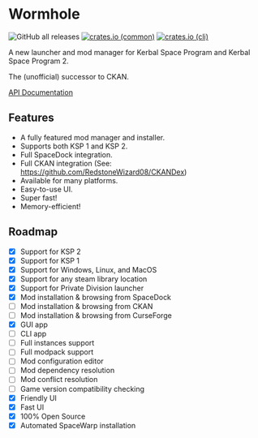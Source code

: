 # Wormhole

![GitHub all releases](https://img.shields.io/github/downloads/RedstoneWizard08/Wormhole/total?style=flat-square)
[![crates.io (common)](https://img.shields.io/crates/v/wormhole-common?label=crates.io%20%28common%29&style=flat-square)](https://crates.io/crates/wormhole-common)
[![crates.io (cli)](https://img.shields.io/crates/v/wormhole-cli?label=crates.io%20%28cli%29&style=flat-square)](https://crates.io/crates/wormhole-cli)

A new launcher and mod manager for Kerbal Space Program and Kerbal Space Program 2.

The (unofficial) successor to CKAN.

[API Documentation](https://docs.rs/wormhole-common)

## Features

- A fully featured mod manager and installer.
- Supports both KSP 1 and KSP 2.
- Full SpaceDock integration.
- Full CKAN integration (See: https://github.com/RedstoneWizard08/CKANDex)
- Available for many platforms.
- Easy-to-use UI.
- Super fast!
- Memory-efficient!

## Roadmap

- [x] Support for KSP 2
- [x] Support for KSP 1
- [x] Support for Windows, Linux, and MacOS
- [x] Support for any steam library location
- [x] Support for Private Division launcher
- [x] Mod installation & browsing from SpaceDock
- [ ] Mod installation & browsing from CKAN
- [ ] Mod installation & browsing from CurseForge
- [x] GUI app
- [ ] CLI app
- [ ] Full instances support
- [ ] Full modpack support
- [ ] Mod configuration editor
- [ ] Mod dependency resolution
- [ ] Mod conflict resolution
- [ ] Game version compatibility checking
- [x] Friendly UI
- [x] Fast UI
- [x] 100% Open Source
- [x] Automated SpaceWarp installation
